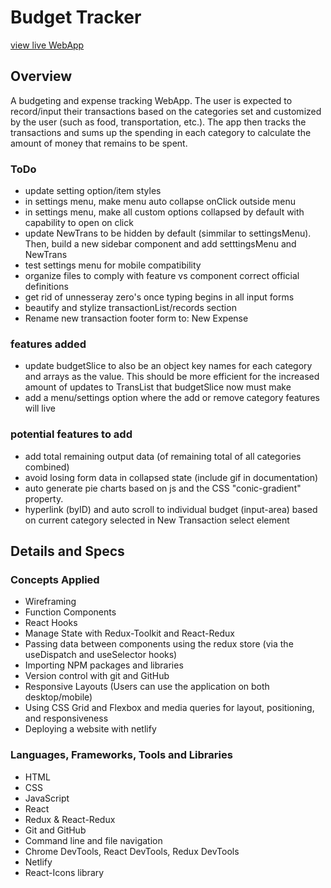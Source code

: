 # Budget Tracker

[view live WebApp](https://main--kesef-budget-tracker.netlify.app/)

## Overview

A budgeting and expense tracking WebApp. The user is expected to record/input their transactions based on the categories set and customized by the user (such as food, transportation, etc.). The app then tracks the transactions and sums up the spending in each category to calculate the amount of money that remains to be spent.

### ToDo

- update setting option/item styles
- in settings menu, make menu auto collapse onClick outside menu
- in settings menu, make all custom options collapsed by default with capability to open on click
- update NewTrans to be hidden by default (simmilar to settingsMenu). Then, build a new sidebar component and add setttingsMenu and NewTrans 
- test settings menu for mobile compatibility
- organize files to comply with feature vs component correct official definitions
- get rid of unnesseray zero's once typing begins in all input forms
- beautify and stylize transactionList/records section
- Rename new transaction footer form to: New Expense

### features added

- update budgetSlice to also be an object key names for each category and arrays as the value. This should be more efficient for the increased amount of updates to TransList that budgetSlice now must make
- add a menu/settings option where the add or remove category features will live

### potential features to add

- add total remaining output data (of remaining total of all categories combined)
- avoid losing form data in collapsed state (include gif in documentation)
- auto generate pie charts based on js and the CSS "conic-gradient" property.
- hyperlink (byID) and auto scroll to individual budget (input-area) based on current category selected in New Transaction select element

## Details and Specs

### Concepts Applied

- Wireframing
- Function Components
- React Hooks
- Manage State with Redux-Toolkit and React-Redux
- Passing data between components using the redux store (via the useDispatch and useSelector hooks)
- Importing NPM packages and libraries
- Version control with git and GitHub
- Responsive Layouts (Users can use the application on both desktop/mobile)
- Using CSS Grid and Flexbox and media queries for layout, positioning, and responsiveness
- Deploying a website with netlify

### Languages, Frameworks, Tools and Libraries

- HTML
- CSS
- JavaScript
- React
- Redux & React-Redux
- Git and GitHub
- Command line and file navigation
- Chrome DevTools, React DevTools, Redux DevTools
- Netlify
- React-Icons library
